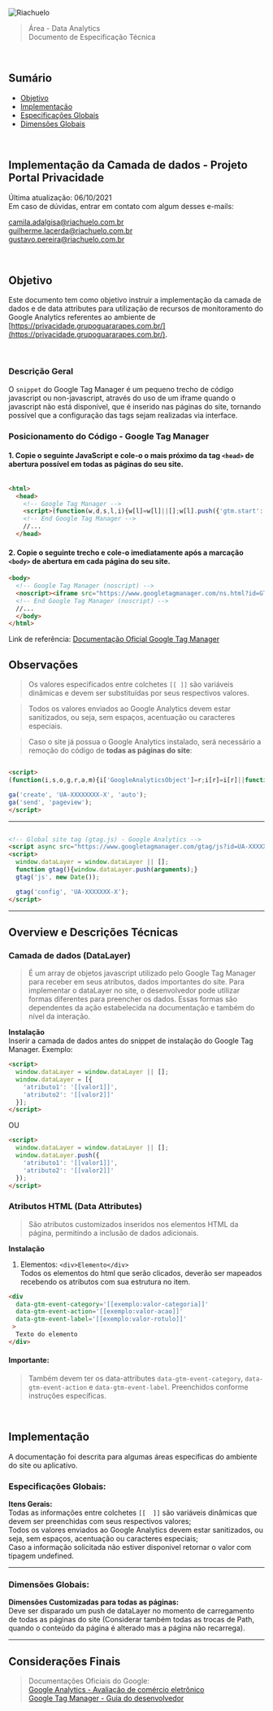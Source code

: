 ![Riachuelo](https://www.riachuelo.com.br/static/version1623357894/frontend/Corra/webjump/pt_BR/images/logo.svg)

> Área - Data Analytics<br />
> Documento de Especificação Técnica

<br />

## Sumário

- [Objetivo](#objetivo)
- [Implementação](#implementa%c3%a7%c3%a3o)
- [Especificações Globais](#especifica%c3%a7%c3%b5es-globais)
- [Dimensões Globais](#dimens&#245;es-globais)

<br />

## Implementação da Camada de dados - Projeto Portal Privacidade
Última atualização: 06/10/2021 <br />
Em caso de dúvidas, entrar em contato com algum desses e-mails: 

[camila.adalgisa@riachuelo.com.br](mailto:camila.adalgisa@riachuelo.com.br) <br />
[guilherme.lacerda@riachuelo.com.br](mailto:guilherme.lacerda@riachuelo.com.br) <br />
[gustavo.pereira@riachuelo.com.br](mailto:gustavo.pereira@riachuelo.com.br) <br />

<br />

## Objetivo
Este documento tem como objetivo instruir a implementação da camada de dados e de data attributes para utilização de recursos de monitoramento do Google Analytics referentes ao ambiente de [https://privacidade.grupoguararapes.com.br/](https://privacidade.grupoguararapes.com.br/).

<br />

### **Descrição Geral**

O `snippet` do Google Tag Manager é um pequeno trecho de código javascript ou non-javascript, através do uso de um iframe quando o javascript não está disponível, que é inserido nas páginas do site, tornando possível que a configuração das tags sejam realizadas via interface.


### **Posicionamento do Código - Google Tag Manager**

#### 1. Copie o seguinte JavaScript e cole-o o mais próximo da tag `<head>` de abertura possível em todas as páginas do seu site.

```html

<html>
  <head>
    <!-- Google Tag Manager -->
    <script>(function(w,d,s,l,i){w[l]=w[l]||[];w[l].push({'gtm.start': new Date().getTime(),event:'gtm.js'});var f=d.getElementsByTagName(s)[0], j=d.createElement(s),dl=l!='dataLayer'?'&l='+l:'';j.async=true;j.src='https://www.googletagmanager.com/gtm.js?id='+i+dl;f.parentNode.insertBefore(j,f); })(window,document,'script','dataLayer','GTM-5TXBRCS');</script>
    <!-- End Google Tag Manager -->
    //...
  </head>
```

#### 2. Copie o seguinte trecho e cole-o imediatamente após a marcação `<body>` de abertura em cada página do seu site.

```html
<body>
  <!-- Google Tag Manager (noscript) -->
  <noscript><iframe src="https://www.googletagmanager.com/ns.html?id=GTM-5TXBRCS" height="0" width="0" style="display:none;visibility:hidden"></iframe></noscript>
  <!-- End Google Tag Manager (noscript) -->
  //...
  </body>
</html>
```

Link de referência: [Documentação Oficial Google Tag Manager](https://developers.google.com/tag-manager/quickstart)


## Observações
> Os valores especificados entre colchetes `[[ ]]` são variáveis dinâmicas e devem ser substituídas por seus respectivos valores.<br />

> Todos os valores enviados ao Google Analytics devem estar sanitizados, ou seja, sem espaços, acentuação ou caracteres especiais. <br />

> Caso o site já possua o Google Analytics instalado, será necessário a remoção do código de **todas as páginas do site**: <br />

```html

<script>
(function(i,s,o,g,r,a,m){i['GoogleAnalyticsObject']=r;i[r]=i[r]||function(){(i[r].q=i[r].q||[]).push(arguments)},i[r].l=1*new Date();a=s.createElement(o), m=s.getElementsByTagName(o)[0];a.async=1;a.src=g;m.parentNode.insertBefore(a,m)})(window,document,'script','https://www.google-analytics.com/analytics.js','ga');

ga('create', 'UA-XXXXXXXX-X', 'auto');
ga('send', 'pageview');
</script>

```

---

```html

<!-- Global site tag (gtag.js) - Google Analytics -->
<script async src="https://www.googletagmanager.com/gtag/js?id=UA-XXXXXXX-X"></script>
<script>
  window.dataLayer = window.dataLayer || [];
  function gtag(){window.dataLayer.push(arguments);}
  gtag('js', new Date());

  gtag('config', 'UA-XXXXXXX-X');
</script>
```

---

## Overview e Descrições Técnicas

### Camada de dados (DataLayer)

> É um array de objetos javascript utilizado pelo Google Tag Manager para receber em seus atributos, dados importantes do site.
Para implementar o dataLayer no site, o desenvolvedor pode utilizar formas diferentes para preencher os dados. Essas formas são dependentes da ação estabelecida na documentação e também do nível da interação.

**Instalação**<br />
Inserir a camada de dados antes do snippet de instalação do Google Tag Manager. Exemplo:

```html
<script>
  window.dataLayer = window.dataLayer || [];
  window.dataLayer = [{
    'atributo1': '[[valor1]]',
    'atributo2': '[[valor2]]'
  }];
</script>
```

OU

```html
<script>
  window.dataLayer = window.dataLayer || [];
  window.dataLayer.push({
    'atributo1': '[[valor1]]',
    'atributo2': '[[valor2]]'
  });
</script>
```

### Atributos HTML (Data Attributes)

> São atributos customizados inseridos nos elementos HTML da página, permitindo a inclusão de dados adicionais.

**Instalação**
1. Elementos: ```<div>Elemento</div>``` <br />
Todos os elementos do html que serão clicados, deverão ser mapeados recebendo os atributos com sua estrutura no item.

```html
<div
  data-gtm-event-category='[[exemplo:valor-categoria]]'
  data-gtm-event-action='[[exemplo:valor-acao]]'
  data-gtm-event-label='[[exemplo:valor-rotulo]]'
 >
  Texto do elemento
</div>
```

#### Importante:
> Também devem ter os data-attributes `data-gtm-event-category`, `data-gtm-event-action` e `data-gtm-event-label`. Preenchidos conforme instruções específicas.

<br />

## Implementação

A documentação foi descrita para algumas áreas especificas do ambiente do site ou aplicativo.


### Especificações Globais:

**Itens Gerais:**<br />
Todas as informações entre colchetes `[[  ]]` são variáveis dinâmicas que devem ser preenchidas com seus respectivos valores; <br />
Todos os valores enviados ao Google Analytics devem estar sanitizados, ou seja, sem espaços, acentuação ou caracteres especiais; <br />
Caso a informação solicitada não estiver disponivel retornar o valor com tipagem undefined.

---

### Dimensões Globais:

**Dimensões Customizadas para todas as páginas:**<br />
Deve ser disparado um push de dataLayer no momento de carregamento de todas as páginas do site (Considerar também todas as trocas de Path, quando o conteúdo da página é alterado mas a página não recarrega).<br />

---


## Considerações Finais


> Documentações Oficiais do Google: <br />
> [Google Analytics - Avaliação de comércio eletrônico ](https://developers.google.com/analytics/devguides/collection/analyticsjs/ecommerce?hl=pt-br) <br />
> [Google Tag Manager - Guia do desenvolvedor ](https://developers.google.com/tag-manager/enhanced-ecommerce)

<script>
  document.addEventListener('DOMContentLoaded', function(event) {
    document.querySelectorAll('h1 a')[0].style.display = 'none';
  });
</script>
